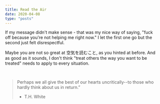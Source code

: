 ```yaml
---
title: Read the Air
date: 2020-04-08
type: "posts"
---
```


If my message didn't make sense - that was my nice way of saying, "fuck off because you're not helping me right now."
I let the first one go but the second just felt disrespectful.

Maybe you are not so great at 空気を読むこと, as you hinted at before.
And as good as it sounds, I don't think "treat others the way you want to be treated" needs to apply to every situation.

<br/>

> Perhaps we all give the best of our hearts uncritically--to those who hardly think about us in return.”
> - T.H. White
